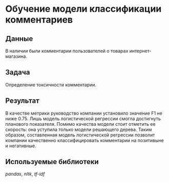# Обучение модели классификации комментариев

## Данные

В наличии были комментарии пользователей о товарах интернет-магазина.


## Задача

Определение токсичности комментарии.

## Результат

В качестве метрики руководство компании установило значение F1 не ниже 0.75. Лишь модель логистической регрессии смогла достигнуть планового показателя. Помимо качества модели стоит отметить ее скорость: она уступила только модели решающего дерева. Таким образом, составленная модель логистической регрессии позволит компании качественно классифицировать комментарии на позитивыне и негативные.

## Используемые библиотеки

*pandas*, *nltk*, *tf-idf*
